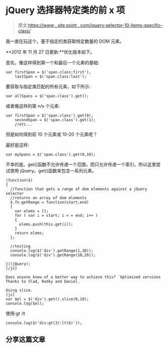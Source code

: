 # jQuery 选择器特定类的前 x 项

> 原文:[https://www . site point . com/jquery-selector-10-items-specific-class/](https://www.sitepoint.com/jquery-selector-10-items-specific-class/)

我一直在玩这个。基于指定的类获取特定数量的 DOM 元素。

**2012 年 11 月 27 日更新:**优化版本如下。

首先，像这样得到第一个和最后一个元素的基础:

```
var firstSpan = $('span.class:first'),
    lastSpan = $('span.class:last');
```

要获取与指定类匹配的所有元素，如下所示:

```
var allSpans = $('span.class').get();
```

或者像这样的第 n/x 个元素:

```
var firstSpan = $('span.class').get(0),
    secondSpan = $('span.class').get(1);
    //etc...
```

但是如何得到前 10 个元素或 10-20 个元素呢？

最好是这样:

```
var mySpans = $('span.class').get(0,10);
```

不幸的是。get()函数不允许传递一个范围，而只允许传递一个索引。所以这里尝试使用 jQuery。get()函数来包含一系列元素。

```
(function($)
{
  //function that gets a range of dom elements against a jQuery selector
  //returns an array of dom elements
  $.fn.getRange = function(start,end)
  {
    var elems = [];
    for ( var i = start; i < = end; i++ )
    {
      elems.push(this.get(i));
    }
    return elems;
  };

  //testing
  console.log($('div').getRange(1,10));
  console.log($('div').getRange(10,20));

})(jQuery);
[/js]

Does anyone know of a better way to achieve this? `Optimised versions
Thanks to Vlad, Redky and Daniel.

Using slice. 
[js]
var $el = $('div').get().slice(0,10);
console.log($el);​`
```

使用:gt :lt

```
console.log($('div:gt(3):lt(6)'));​
```

## 分享这篇文章